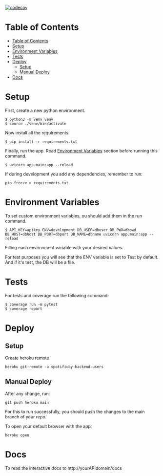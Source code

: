 [![codecov](https://codecov.io/gh/Spotifiuby/backend-users/branch/main/graph/badge.svg?token=nGGJVRVXdi)](https://codecov.io/gh/Spotifiuby/backend-users)

# Table of Contents
- [Table of Contents](#table-of-contents)
- [Setup](#setup)
- [Environment Variables](#environment-variables)
- [Tests](#tests)
- [Deploy](#deploy)
  - [Setup](#setup-1)
  - [Manual Deploy](#manual-deploy)
- [Docs](#docs)

# Setup
First, create a new python environment.
```
$ python3 -m venv venv
$ source ./venv/bin/activate
```

Now install all the requirements.
```
$ pip install -r requirements.txt
```

Finally, run the app. Read [Environment Variables](##environment-variables) section before running this command.
```
$ uvicorn app.main:app --reload
```

If during development you add any dependencies, remember to run:
``` 
pip freeze > requirements.txt
```

# Environment Variables
To set custom environment variables, ou should add them in the run command.
```
$ API_KEY=apikey ENV=development DB_USER=dbuser DB_PWD=dbpwd DB_HOST=dbhost DB_PORT=dbport DB_NAME=dbname uvicorn app.main:app --reload
```
Filling each environment variable with your desired values.

For test purposes you will see that the ENV variable is set to Test by default. And if it's test, the DB will be a file.

# Tests
For tests and coverage run the following command:
```
$ coverage run -m pytest
$ coverage report
```

# Deploy
## Setup
Create heroku remote
```
heroku git:remote -a spotifiuby-backend-users
```

## Manual Deploy
After any change, run:
```
git push heroku main
```
For this to run successfully, you should push the changes to the main branch of your repo.

To open your default browser with the app:
```
heroku open
```

# Docs
To read the interactive docs to
http://yourAPIdomain/docs